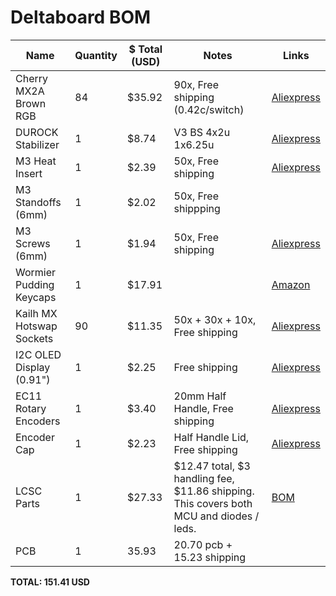 # Deltaboard BOM

| Name                     | Quantity | $ Total (USD) | Notes                                          | Links                                                                                                 |
|--------------------------|----------|---------------|------------------------------------------------|-------------------------------------------------------------------------------------------------------|
| Cherry MX2A Brown RGB    | 84       | $35.92        | 90x, Free shipping (0.42c/switch)              | [Aliexpress](https://www.aliexpress.com/item/1005007917791662.html)                                   |
| DUROCK Stabilizer        | 1        | $8.74         | V3 BS 4x2u 1x6.25u                             | [Aliexpress](https://www.aliexpress.com/item/1005006528731543.html)                                   |
| M3 Heat Insert           | 1        | $2.39         | 50x, Free shipping                             | [Aliexpress](https://www.aliexpress.com/item/1005003582355741.html)                                   |
| M3 Standoffs (6mm)       | 1        | $2.02         | 50x, Free shippping               |            | [Aliexpress](https://www.aliexpress.com/item/32539100523.html?spm=a2g0o.productlist.0.0.3351234eJmAx93) |
| M3 Screws (6mm)          | 1        | $1.94         | 50x, Free shipping                             | [Aliexpress](https://www.aliexpress.com/item/4001199728978.html)                                      |
| Wormier Pudding Keycaps   | 1        | $17.91        |                                                | [Amazon](https://www.amazon.ca/XVX-Keycaps-Universal-Compatiability-Keyboard/) |
| Kailh MX Hotswap Sockets | 90       | $11.35        | 50x + 30x + 10x, Free shipping                 | [Aliexpress](https://www.aliexpress.com/item/1005007225352311.html)                                   |
| I2C OLED Display (0.91") | 1        | $2.25         | Free shipping                                  | [Aliexpress](https://www.aliexpress.com/item/1005005301005280.html)                                   |
| EC11 Rotary Encoders     | 1        | $3.40         | 20mm Half Handle, Free shipping                | [Aliexpress](https://www.aliexpress.com/item/1005004907970664.html)                                   |
| Encoder Cap              | 1        | $2.23         | Half Handle Lid, Free shipping                 | [Aliexpress](https://www.aliexpress.com/item/1005004907970664.html)                                   |
| LCSC Parts               | 1        | $27.33        | $12.47 total, $3 handling fee, $11.86 shipping. This covers both MCU and diodes / leds. | [BOM](https://github.com/Badbird5907/deltaboard/blob/master/Production/PCB/BOM-deltaboard.csv)        |
| PCB                      | 1        | 35.93         | 20.70 pcb + 15.23 shipping                     |
**TOTAL: 151.41 USD**
